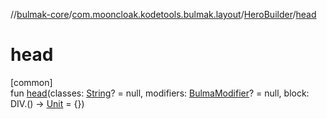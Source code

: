 //[bulmak-core](../../../index.md)/[com.mooncloak.kodetools.bulmak.layout](../index.md)/[HeroBuilder](index.md)/[head](head.md)

# head

[common]\
fun [head](head.md)(classes: [String](https://kotlinlang.org/api/core/kotlin-stdlib/kotlin/-string/index.html)? = null, modifiers: [BulmaModifier](../../com.mooncloak.kodetools.bulmak.modifier/-bulma-modifier/index.md)? = null, block: DIV.() -&gt; [Unit](https://kotlinlang.org/api/core/kotlin-stdlib/kotlin/-unit/index.html) = {})
